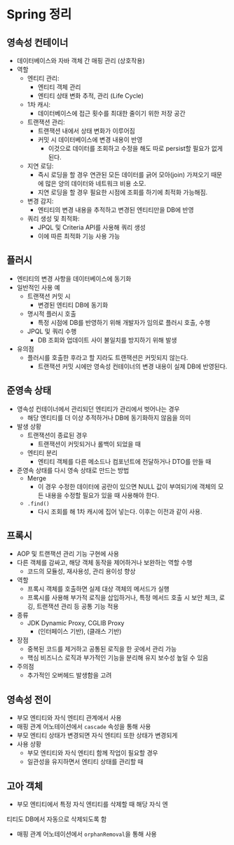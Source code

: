 

# Spring 정리

## 영속성 컨테이너

- 데이터베이스와 자바 객체 간 매핑 관리 (상호작용)
- 역할
  - 엔티티 관리:
    - 엔티티 객체 관리
    - 엔티티 상태 변화 추적, 관리 (Life Cycle)
  - 1차 캐시:
    - 데이터베이스에 접근 횟수를 최대한 줄이기 위한 저장 공간
  - 트랜잭션 관리:
    - 트랜잭션 내에서 상태 변화가 이루어짐
    - 커밋 시 데이터베이스에 변경 내용이 반영
      - 이것으로 데이터를 조회하고 수정을 해도 따로 persist할 필요가 없게 된다.
  - 지연 로딩:
    - 즉시 로딩을 할 경우 연관된 모든 데이터를 긁어 모아(join) 가져오기 때문에 많은 양의 데이터와 네트워크 비용 소모.
    - 지연 로딩을 할 경우 필요한 시점에 조회를 하기에 최적화 가능해짐.
  - 변경 감지:
    - 엔티티의 변경 내용을 추적하고 변경된 엔티티만을 DB에 반영
  - 쿼리 생성 및 최적화:
    - JPQL 및 Criteria API를 사용해 쿼리 생성
    - 이에 따른 최적화 기능 사용 가능

## 플러시

- 엔티티의 변경 사항을 데이터베이스에 동기화
- 일반적인 사용 예
  - 트랜잭션 커밋 시
    - 변경된 엔티티 DB에 동기화
  - 명시적 플러시 호출
    - 특정 시점에 DB를 반영하기 위해 개발자가 임의로 플러시 호출, 수행
  - JPQL 및 쿼리 수행
    - DB 조회와 업데이트 사이 불일치를 방지하기 위해 발생
- 유의점
  - 플러시를 호출한 후라고 할 지라도 트랜잭션은 커밋되지 않는다.
    - 트랜잭션 커밋 시에만 영속성 컨테이너의 변경 내용이 실제 DB에 반영된다.

## 준영속 상태

- 영속성 컨테이너에서 관리되던 엔티티가 관리에서 벗어나는 경우
  - 해당 엔티티를 더 이상 추적하거나 DB에 동기화하지 않음을 의미
- 발생 상황
  - 트랜잭션이 종료된 경우
    - 트랜잭션이 커밋되거나 롤백이 되었을 때
  - 엔티티 분리
    - 엔티티 객체를 다른 메소드나 컴포넌트에 전달하거나 DTO를 만들 때
- 준영속 상태를 다시 영속 상태로 만드는 방법
  - Merge
    - 이 경우 수정한 데이터에 공란이 있으면 NULL 값이 부여되기에 객체의 모든 내용을 수정할 필요가 있을 때 사용해야 한다.
  - `.find()`
    - 다시 조회를 해 1차 캐시에 집어 넣는다. 이후는 이전과 같이 사용.

## 프록시

- AOP 및 트랜잭션 관리 기능 구현에 사용
- 다른 객체를 감싸고, 해당 객체 동작을 제어하거나 보완하는 역할 수행
  - 코드의 모듈성, 재사용성, 관리 용이성 향상
- 역할
  - 프록시 객체를 호출하면 실제 대상 객체의 메서드가 실행
  - 프록시를 사용해 부가적 로직을 삽입하거나, 특정 메서드 호출 시 보안 체크, 로깅, 트랜잭션 관리 등 공통 기능 적용
- 종류
  - JDK Dynamic Proxy, CGLIB Proxy
    - (인터페이스 기반), (클래스 기반)
- 장점
  - 중복된 코드를 제거하고 공통된 로직을 한 곳에서 관리 가능
  - 핵심 비즈니스 로직과 부가적인 기능을 분리해 유지 보수성 높일 수 있음
- 주의점
  - 추가적인 오버헤드 발생함을 고려

## 영속성 전이

- 부모 엔티티와 자식 엔티티 관계에서 사용
- 매핑 관계 어노테이션에서 `cascade` 속성을 통해 사용
- 부모 엔티티 상태가 변경되면 자식 엔티티 또한 상태가 변경되게
- 사용 상황
  - 부모 엔티티와 자식 엔티티 함께 작업이 필요할 경우
  - 일관성을 유지하면서 엔티티 상태를 관리할 때

## 고아 객체

- 부모 엔티티에서 특정 자식 엔티티를 삭제할 때 해당 자식 엔

티티도 DB에서 자동으로 삭제되도록 함
- 매핑 관계 어노테이션에서 `orphanRemoval`을 통해 사용